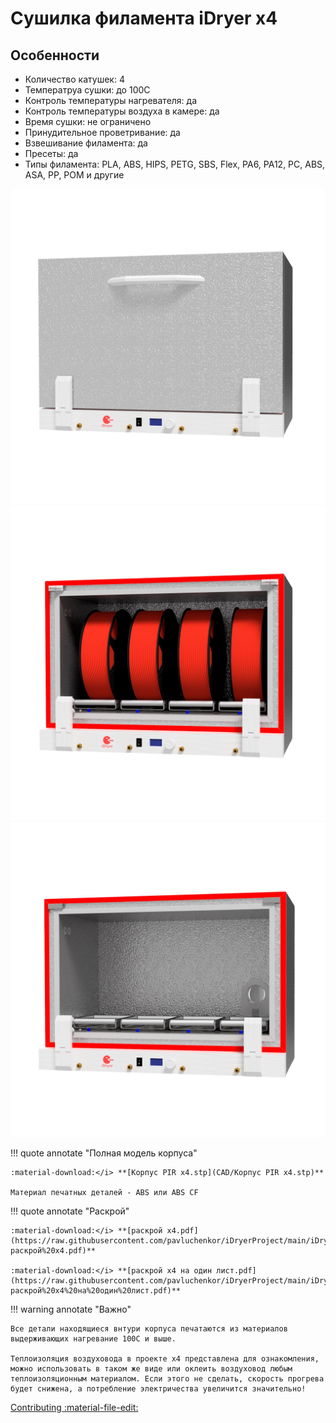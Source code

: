 # Сушилка филамента iDryer x4

## Особенности
- Количество катушек: 4
- Температруа сушки: до 100С
- Контроль температуры нагревателя: да
- Контроль температуры воздуха в камере: да 
- Время сушки: не ограничено
- Принудительное проветривание: да
- Взвешивание филамента: да
- Пресеты: да
- Типы филамента: PLA, ABS, HIPS, PETG, SBS, Flex, PA6, PA12, PC, ABS, ASA, PP, POM и другие

<div class="image-container">
  <div class="custom-image">
    <img src="https://raw.githubusercontent.com/pavluchenkor/iDryerProject/main/iDryer%20v2/Hardware/PIR%20Box%20v2/img/x4_1.jpg" alt="iDryer сборка корпуса">
  </div>
  <div class="custom-image">
    <img src="https://raw.githubusercontent.com/pavluchenkor/iDryerProject/main/iDryer%20v2/Hardware/PIR%20Box%20v2/img/x4_2.jpg" alt="iDryer сборка корпуса">
  </div>
  <div class="custom-image">
    <img src="https://raw.githubusercontent.com/pavluchenkor/iDryerProject/main/iDryer%20v2/Hardware/PIR%20Box%20v2/img/x4_3.jpg" alt="iDryer сборка корпуса">
  </div>
</div>

!!! quote annotate "Полная модель корпуса"

    :material-download:</i> **[Корпус PIR x4.stp](CAD/Корпус PIR x4.stp)**
    
    Материал печатных деталей - ABS или ABS CF

!!! quote annotate "Раскрой"

    :material-download:</i> **[раскрой х4.pdf](https://raw.githubusercontent.com/pavluchenkor/iDryerProject/main/iDryer%20v2/Hardware/PIR%20Box%20v2/docs/раскрой%20х4.pdf)**

    :material-download:</i> **[раскрой х4 на один лист.pdf](https://raw.githubusercontent.com/pavluchenkor/iDryerProject/main/iDryer%20v2/Hardware/PIR%20Box%20v2/docs/раскрой%20х4%20на%20один%20лист.pdf)**


!!! warning annotate "Важно"

    Все детали находящиеся внтури корпуса печатаются из материалов выдерживающих нагревание 100С и выше.

    Теплоизоляция воздуховода в проекте x4 представлена для ознакомления, можно использовать в таком же виде или оклеить воздуховод любым теплоизоляционным материалом. Если этого не сделать, скорость прогрева будет снижена, а потребление электричества увеличится значительно!

[Contributing :material-file-edit:](https://github.com/pavluchenkor/iDryerProject/tree/main/iDryer%20v2/Hardware/PIR%20Box%v2) 
